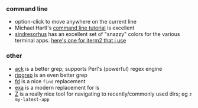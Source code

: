 ### command line
  * option-click to move anywhere on the current line
  * Michael Hartl's [command line tutorial](https://www.learnenough.com/command-line-tutorial) is excellent
  * [sindresorhus](https://github.com/sindresorhus) has an excellent set of "snazzy" colors for the various terminal apps.  [here's one for iterm2 that i use](https://github.com/sindresorhus/iterm2-snazzy)

### other
* [ack](http://beyondgrep.com/) is a better grep; supports Perl's (powerful) regex engine
* [ripgrep](https://github.com/BurntSushi/ripgrep) is an even better grep
* [fd](https://github.com/sharkdp/fd) is a nice `find` replacement
* [exa](https://the.exa.website/) is a modern replacement for ls
* [Z](https://github.com/rupa/z) is a really nice tool for navigating to recently/commonly used dirs; eg `z my-latest-app`
